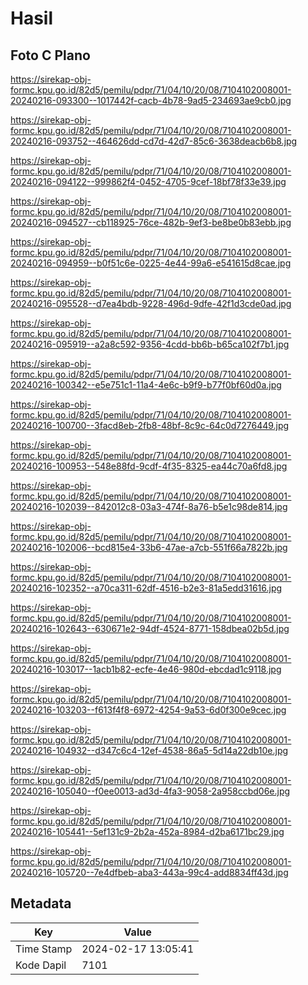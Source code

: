 # Hasil

## Foto C Plano

https://sirekap-obj-formc.kpu.go.id/82d5/pemilu/pdpr/71/04/10/20/08/7104102008001-20240216-093300--1017442f-cacb-4b78-9ad5-234693ae9cb0.jpg

https://sirekap-obj-formc.kpu.go.id/82d5/pemilu/pdpr/71/04/10/20/08/7104102008001-20240216-093752--464626dd-cd7d-42d7-85c6-3638deacb6b8.jpg

https://sirekap-obj-formc.kpu.go.id/82d5/pemilu/pdpr/71/04/10/20/08/7104102008001-20240216-094122--999862f4-0452-4705-9cef-18bf78f33e39.jpg

https://sirekap-obj-formc.kpu.go.id/82d5/pemilu/pdpr/71/04/10/20/08/7104102008001-20240216-094527--cb118925-76ce-482b-9ef3-be8be0b83ebb.jpg

https://sirekap-obj-formc.kpu.go.id/82d5/pemilu/pdpr/71/04/10/20/08/7104102008001-20240216-094959--b0f51c6e-0225-4e44-99a6-e541615d8cae.jpg

https://sirekap-obj-formc.kpu.go.id/82d5/pemilu/pdpr/71/04/10/20/08/7104102008001-20240216-095528--d7ea4bdb-9228-496d-9dfe-42f1d3cde0ad.jpg

https://sirekap-obj-formc.kpu.go.id/82d5/pemilu/pdpr/71/04/10/20/08/7104102008001-20240216-095919--a2a8c592-9356-4cdd-bb6b-b65ca102f7b1.jpg

https://sirekap-obj-formc.kpu.go.id/82d5/pemilu/pdpr/71/04/10/20/08/7104102008001-20240216-100342--e5e751c1-11a4-4e6c-b9f9-b77f0bf60d0a.jpg

https://sirekap-obj-formc.kpu.go.id/82d5/pemilu/pdpr/71/04/10/20/08/7104102008001-20240216-100700--3facd8eb-2fb8-48bf-8c9c-64c0d7276449.jpg

https://sirekap-obj-formc.kpu.go.id/82d5/pemilu/pdpr/71/04/10/20/08/7104102008001-20240216-100953--548e88fd-9cdf-4f35-8325-ea44c70a6fd8.jpg

https://sirekap-obj-formc.kpu.go.id/82d5/pemilu/pdpr/71/04/10/20/08/7104102008001-20240216-102039--842012c8-03a3-474f-8a76-b5e1c98de814.jpg

https://sirekap-obj-formc.kpu.go.id/82d5/pemilu/pdpr/71/04/10/20/08/7104102008001-20240216-102006--bcd815e4-33b6-47ae-a7cb-551f66a7822b.jpg

https://sirekap-obj-formc.kpu.go.id/82d5/pemilu/pdpr/71/04/10/20/08/7104102008001-20240216-102352--a70ca311-62df-4516-b2e3-81a5edd31616.jpg

https://sirekap-obj-formc.kpu.go.id/82d5/pemilu/pdpr/71/04/10/20/08/7104102008001-20240216-102643--630671e2-94df-4524-8771-158dbea02b5d.jpg

https://sirekap-obj-formc.kpu.go.id/82d5/pemilu/pdpr/71/04/10/20/08/7104102008001-20240216-103017--1acb1b82-ecfe-4e46-980d-ebcdad1c9118.jpg

https://sirekap-obj-formc.kpu.go.id/82d5/pemilu/pdpr/71/04/10/20/08/7104102008001-20240216-103203--f613f4f8-6972-4254-9a53-6d0f300e9cec.jpg

https://sirekap-obj-formc.kpu.go.id/82d5/pemilu/pdpr/71/04/10/20/08/7104102008001-20240216-104932--d347c6c4-12ef-4538-86a5-5d14a22db10e.jpg

https://sirekap-obj-formc.kpu.go.id/82d5/pemilu/pdpr/71/04/10/20/08/7104102008001-20240216-105040--f0ee0013-ad3d-4fa3-9058-2a958ccbd06e.jpg

https://sirekap-obj-formc.kpu.go.id/82d5/pemilu/pdpr/71/04/10/20/08/7104102008001-20240216-105441--5ef131c9-2b2a-452a-8984-d2ba6171bc29.jpg

https://sirekap-obj-formc.kpu.go.id/82d5/pemilu/pdpr/71/04/10/20/08/7104102008001-20240216-105720--7e4dfbeb-aba3-443a-99c4-add8834ff43d.jpg


## Metadata

| Key        | Value               |
| ---------- | ------------------- |
| Time Stamp | 2024-02-17 13:05:41 |
| Kode Dapil | 7101                |



